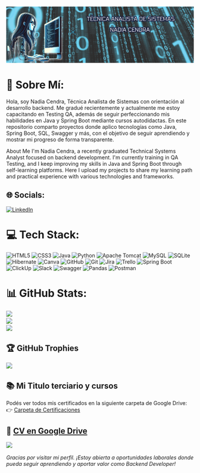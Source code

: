 ![](https://github.com/cendra-n/cendra-n/blob/main/Banner%20para%20Linkedin%20Analista%20Sistemas%20Moderno%20Negro.png?raw=true)

# 💫 Sobre Mí:
Hola, soy Nadia Cendra, Técnica Analista de Sistemas con orientación al desarrollo backend. Me gradué recientemente y actualmente me estoy capacitando en Testing QA, además de seguir perfeccionando mis habilidades en Java y Spring Boot mediante cursos autodidactas.
En este repositorio comparto proyectos donde aplico tecnologías como Java, Spring Boot, SQL, Swagger y más, con el objetivo de seguir aprendiendo y mostrar mi progreso de forma transparente.

About Me
I'm Nadia Cendra, a recently graduated Technical Systems Analyst focused on backend development. I'm currently training in QA Testing, and I keep improving my skills in Java and Spring Boot through self-learning platforms.
Here I upload my projects to share my learning path and practical experience with various technologies and frameworks.


## 🌐 Socials:
[![LinkedIn](https://img.shields.io/badge/LinkedIn-%230077B5.svg?logo=linkedin&logoColor=white)](https://www.linkedin.com/in/nadia-cendra-207)
 

# 💻 Tech Stack:
![HTML5](https://img.shields.io/badge/html5-%23E34F26.svg?style=for-the-badge&logo=html5&logoColor=white) ![CSS3](https://img.shields.io/badge/css3-%231572B6.svg?style=for-the-badge&logo=css3&logoColor=white) ![Java](https://img.shields.io/badge/java-%23ED8B00.svg?style=for-the-badge&logo=openjdk&logoColor=white) ![Python](https://img.shields.io/badge/python-3670A0?style=for-the-badge&logo=python&logoColor=ffdd54) ![Apache Tomcat](https://img.shields.io/badge/apache%20tomcat-%23F8DC75.svg?style=for-the-badge&logo=apache-tomcat&logoColor=black) ![MySQL](https://img.shields.io/badge/mysql-4479A1.svg?style=for-the-badge&logo=mysql&logoColor=white) ![SQLite](https://img.shields.io/badge/sqlite-%2307405e.svg?style=for-the-badge&logo=sqlite&logoColor=white) ![Hibernate](https://img.shields.io/badge/Hibernate-59666C?style=for-the-badge&logo=Hibernate&logoColor=white) ![Canva](https://img.shields.io/badge/Canva-%2300C4CC.svg?style=for-the-badge&logo=Canva&logoColor=white) ![GitHub](https://img.shields.io/badge/github-%23121011.svg?style=for-the-badge&logo=github&logoColor=white) ![Git](https://img.shields.io/badge/git-%23F05033.svg?style=for-the-badge&logo=git&logoColor=white) ![Jira](https://img.shields.io/badge/jira-%230A0FFF.svg?style=for-the-badge&logo=jira&logoColor=white) ![Trello](https://img.shields.io/badge/Trello-%23026AA7.svg?style=for-the-badge&logo=Trello&logoColor=white) ![Spring Boot](https://img.shields.io/badge/spring--boot-6DB33F?style=for-the-badge&logo=springboot&logoColor=white) ![ClickUp](https://img.shields.io/badge/ClickUp-%237B68EE.svg?style=for-the-badge&logo=ClickUp&logoColor=white) ![Slack](https://img.shields.io/badge/Slack-4A154B?style=for-the-badge&logo=slack&logoColor=white) ![Swagger](https://img.shields.io/badge/Swagger-%23Clojure.svg?style=for-the-badge&logo=swagger&logoColor=white) ![Pandas](https://img.shields.io/badge/Pandas-150458?style=for-the-badge&logo=pandas&logoColor=white) ![Postman](https://img.shields.io/badge/Postman-FF6C37?style=for-the-badge&logo=postman&logoColor=white)
# 📊 GitHub Stats:
![](https://github-readme-stats.vercel.app/api?username=cendra-n&theme=radical&hide_border=false&include_all_commits=false&count_private=false)<br/>
![](https://github-readme-streak-stats.herokuapp.com/?user=cendra-n&theme=radical&hide_border=false)<br/>
![](https://github-readme-stats.vercel.app/api/top-langs/?username=cendra-n&theme=radical&hide_border=false&include_all_commits=false&count_private=false&layout=compact)

## 🏆 GitHub Trophies
![](https://github-profile-trophy.vercel.app/?username=cendra-n&theme=radical&no-frame=false&no-bg=true&margin-w=4)

## 📚 Mi Titulo terciario y cursos

Podés ver todos mis certificados en la siguiente carpeta de Google Drive:  
👉 [Carpeta de Certificaciones](https://drive.google.com/drive/folders/19YV_K0FQt9IwQqECtCMI8cry0BMAk34A?usp=sharing)

📁 [CV en Google Drive](https://drive.google.com/drive/u/1/folders/10xi-i6DYojAOD07jh5o0gI5bsV5j6FjR)
---
[![](https://visitcount.itsvg.in/api?id=cendra-n&icon=0&color=0)](https://visitcount.itsvg.in)

_Gracias por visitar mi perfil. ¡Estoy abierta a oportunidades laborales donde pueda seguir aprendiendo y aportar valor como Backend Developer!_

<!-- Proudly created with GPRM ( https://gprm.itsvg.in ) -->
